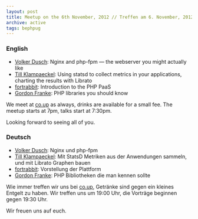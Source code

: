 ```yaml
---
layout: post
title: Meetup on the 6th November, 2012 // Treffen am 6. November, 2012
archive: active
tags: bephpug
---
```


### English

 * [Volker Dusch](http://twitter.com/__edorian): Nginx and php-fpm &mdash; the webserver you might actually like
 * [Till Klampaeckel](http://twitter.com/klimpong): Using statsd to collect metrics in your applications, charting the results with Librato
 * [fortrabbit](http://fortrabbit.com/): Introduction to the PHP PaaS
 * [Gordon Franke](http://nevalon.de): PHP libraries you should know

We meet at [co.up](http://www.bephpug.de/location.html) as always, drinks are
available for a small fee. The meetup starts at 7pm, talks start at 7:30pm.

Looking forward to seeing all of you.

### Deutsch

 * [Volker Dusch](http://twitter.com/__edorian): Nginx und php-fpm
 * [Till Klampaeckel](http://twitter.com/klimpong): Mit StatsD Metriken aus der Anwendungen sammeln, und mit Librato Graphen bauen
 * [fortrabbit](http://fortrabbit.com/): Vorstellung der Plattform
 * [Gordon Franke](http://nevalon.de): PHP Bibliotheken die man kennen sollte

Wie immer treffen wir uns bei [co.up](http://www.bephpug.de/location.html),
Getränke sind gegen ein kleines Entgelt zu haben.
Wir treffen uns um 19:00 Uhr, die Vorträge beginnen gegen 19:30 Uhr.

Wir freuen uns auf euch.
